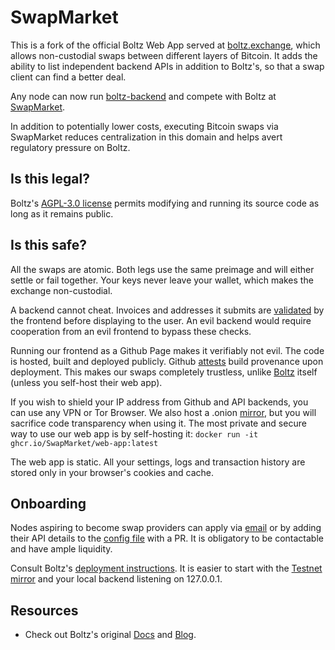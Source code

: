# SwapMarket

This is a fork of the official Boltz Web App served at [boltz.exchange](https://boltz.exchange/), which allows non-custodial swaps between different layers of Bitcoin. It adds the ability to list independent backend APIs in addition to Boltz's, so that a swap client can find a better deal. 

Any node can now run [boltz-backend](https://github.com/BoltzExchange/boltz-backend) and compete with Boltz at [SwapMarket](https://swapmarket.github.io).

In addition to potentially lower costs, executing Bitcoin swaps via SwapMarket reduces centralization in this domain and helps avert regulatory pressure on Boltz.

## Is this legal?

Boltz's [AGPL-3.0 license](https://github.com/BoltzExchange/boltz-web-app/blob/main/LICENSE) permits modifying and running its source code as long as it remains public.

## Is this safe?

All the swaps are atomic. Both legs use the same preimage and will either settle or fail together. Your keys never leave your wallet, which makes the exchange non-custodial.

A backend cannot cheat. Invoices and addresses it submits are [validated](https://github.com/SwapMarket/swapmarket.github.io/blob/dbc5ab9684c26cafa4a35ac49f9f2c8475ce5fb3/src/components/AddressInput.tsx#L28) by the frontend before displaying to the user. An evil backend would require cooperation from an evil frontend to bypass these checks. 

Running our frontend as a Github Page makes it verifiably not evil. The code is hosted, built and deployed publicly. Github [attests](https://github.com/SwapMarket/swapmarket.github.io/attestations) build provenance upon deployment. This makes our swaps completely trustless, unlike [Boltz](https://boltz.exchange) itself (unless you self-host their web app).

If you wish to shield your IP address from Github and API backends, you can use any VPN or Tor Browser. We also host a .onion [mirror](http://swapmartgsq3pcikacvxc4divxywtqnlin6mmuu2rt42sgyzxky3ssqd.onion), but you will sacrifice code transparency when using it. The most private and secure way to use our web app is by self-hosting it: `docker run -it ghcr.io/SwapMarket/web-app:latest`

The web app is static. All your settings, logs and transaction history are stored only in your browser's cookies and cache.

## Onboarding

Nodes aspiring to become swap providers can apply via [email](mailto:swapmarket.wizard996@passinbox.com) or by adding their API details to the [config file](https://github.com/SwapMarket/swapmarket.github.io/blob/main/src/configs/mainnet.ts) with a PR. It is obligatory to be contactable and have ample liquidity. 

Consult Boltz's [deployment instructions](https://github.com/BoltzExchange/boltz-backend/blob/master/docs/backend-development.md). It is easier to start with the [Testnet mirror](https://swapmarket.github.io/testnet) and your local backend listening on 127.0.0.1.

## Resources

* Check out Boltz's original [Docs](https://docs.boltz.exchange/) and [Blog](https://blog.boltz.exchange).
